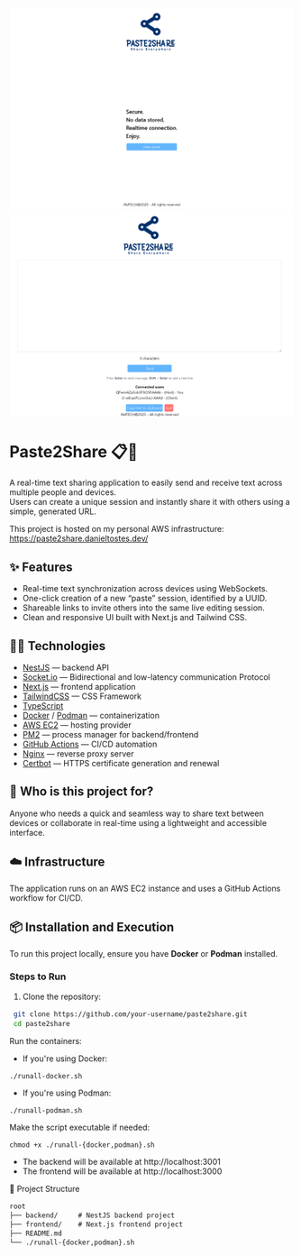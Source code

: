 ![image](./docs/main-interface.png) ![image](./docs/paste-interface.png)

# Paste2Share 📋🔗

A real-time text sharing application to easily send and receive text across multiple people and devices.  
Users can create a unique session and instantly share it with others using a simple, generated URL.

This project is hosted on my personal AWS infrastructure:  
https://paste2share.danieltostes.dev/

## ✨ Features

- Real-time text synchronization across devices using WebSockets.
- One-click creation of a new “paste” session, identified by a UUID.
- Shareable links to invite others into the same live editing session.
- Clean and responsive UI built with Next.js and Tailwind CSS.

## 🧑‍💻 Technologies

- [NestJS](https://nestjs.com/) — backend API
- [Socket.io](https://socket.io/) — Bidirectional and low-latency communication Protocol
- [Next.js](https://nextjs.org/) — frontend application
- [TailwindCSS](https://tailwindcss.com/) — CSS Framework
- [TypeScript](https://www.typescriptlang.org/)
- [Docker](https://www.docker.com/) / [Podman](https://podman.io/) — containerization
- [AWS EC2](https://aws.amazon.com/ec2/) — hosting provider
- [PM2](https://pm2.keymetrics.io/) — process manager for backend/frontend
- [GitHub Actions](https://github.com/features/actions) — CI/CD automation
- [Nginx](https://www.nginx.com/) — reverse proxy server
- [Certbot](https://certbot.eff.org/) — HTTPS certificate generation and renewal

## 👤 Who is this project for?

Anyone who needs a quick and seamless way to share text between devices or collaborate in real-time using a lightweight
and accessible interface.

## ☁️ Infrastructure

The application runs on an AWS EC2 instance and uses a GitHub Actions workflow for CI/CD.

## 📦 Installation and Execution

To run this project locally, ensure you have **Docker** or **Podman** installed.

### Steps to Run

1. Clone the repository:

```bash
 git clone https://github.com/your-username/paste2share.git
 cd paste2share
```

Run the containers:

- If you're using Docker:

```
./runall-docker.sh
```

- If you're using Podman:

```
./runall-podman.sh
```

Make the script executable if needed:

```
chmod +x ./runall-{docker,podman}.sh
```

- The backend will be available at http://localhost:3001
- The frontend will be available at http://localhost:3000

📂 Project Structure

```
root
├── backend/     # NestJS backend project
├── frontend/    # Next.js frontend project
├── README.md
└── ./runall-{docker,podman}.sh
```
